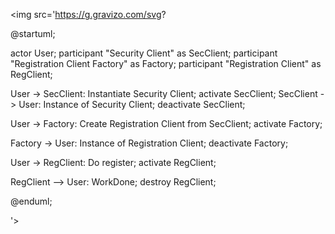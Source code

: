 <img src='https://g.gravizo.com/svg?


@startuml;

actor User; participant "Security Client" as SecClient; 
participant "Registration Client Factory" as Factory; 
participant "Registration Client" as RegClient;

User -> SecClient: Instantiate Security Client; 
activate SecClient; 
SecClient -> User: Instance of Security Client; 
deactivate SecClient;

User -> Factory: Create Registration Client from SecClient; 
activate Factory;

Factory -> User: Instance of Registration Client; 
deactivate Factory;

User -> RegClient: Do register; 
activate RegClient;

RegClient --> User: WorkDone; 
destroy RegClient;

@enduml;
            
'>
